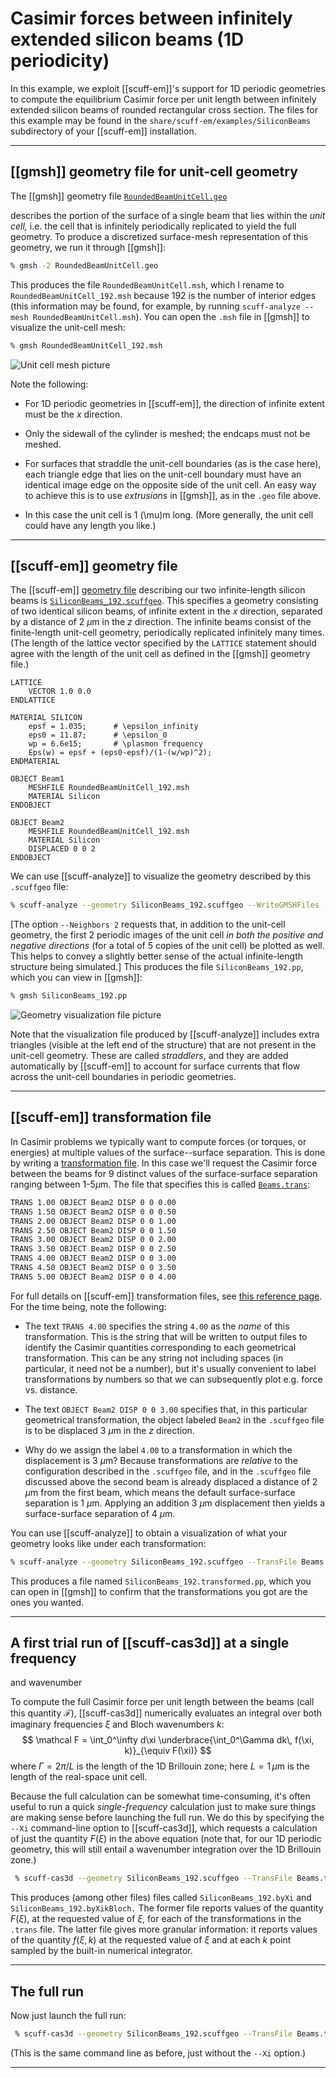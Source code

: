 <h1>Casimir forces between infinitely extended silicon beams (1D periodicity)</h1>

In this example, we exploit [[scuff-em]]'s 
support for 1D periodic geometries
to compute the equilibrium Casimir force per unit length 
between infinitely extended silicon beams of 
rounded rectangular cross section.
The files for this example may be found in the
`share/scuff-em/examples/SiliconBeams` subdirectory
of your [[scuff-em]] installation.

--------------------------------------------------

## [[gmsh]] geometry file for unit-cell geometry 

The [[gmsh]] geometry file 
[`RoundedBeamUnitCell.geo`][RoundedBeamUnitCellGeo]

describes the portion of the surface of a single
beam that lies within the *unit cell,*
i.e. the cell that is infinitely periodically
replicated to yield the full geometry.
To produce a discretized surface-mesh
representation of this geometry, we run it through 
[[gmsh]]:

````bash
% gmsh -2 RoundedBeamUnitCell.geo
````


This produces the file `RoundedBeamUnitCell.msh`, which
I rename to `RoundedBeamUnitCell_192.msh` because 192
is the number of interior edges (this information may be 
found, for example, by running 
`scuff-analyze --mesh RoundedBeamUnitCell.msh`).
You can open the `.msh` file in [[gmsh]] to visualize
the unit-cell mesh:

````bash
% gmsh RoundedBeamUnitCell_192.msh
````


![Unit cell mesh picture](RoundedBeamUnitCell_192.png)

Note the following:

 * For 1D periodic geometries in [[scuff-em]], the direction
   of infinite extent must be the *x* direction.

 * Only the sidewall of the cylinder is meshed;
   the endcaps must not be meshed.

 * For surfaces that straddle the unit-cell boundaries
   (as is the case here), each triangle edge that lies
   on the unit-cell boundary must have an identical
   image edge on the opposite side of the unit cell.
   An easy way to achieve this is to use *extrusions*
   in [[gmsh]], as in the `.geo` file above.

 * In this case the unit cell is 1 \(\mu\)m long.
   (More generally, the unit cell could have any 
   length you like.)

--------------------------------------------------

## [[scuff-em]] geometry file 

The [[scuff-em]] 
[geometry file][scuffEMGeometries] 
describing our two infinite-length silicon beams is
[`SiliconBeams_192.scuffgeo`][SiliconBeamsScuffgeo].
This specifies a geometry consisting of two identical
silicon beams, of infinite extent in the *x* direction,
separated by a distance of 2 $\mu$m in the $z$ direction.
The infinite beams consist of the finite-length unit-cell
geometry, periodically replicated infinitely many times.
(The length of the lattice vector specified by the `LATTICE`
statement should agree with the length of the unit cell as 
defined in the [[gmsh]] geometry file.)

````
LATTICE
	VECTOR 1.0 0.0
ENDLATTICE

MATERIAL SILICON
    epsf = 1.035;      # \epsilon_infinity
    eps0 = 11.87;      # \epsilon_0 
    wp = 6.6e15;       # \plasmon frequency
    Eps(w) = epsf + (eps0-epsf)/(1-(w/wp)^2);
ENDMATERIAL

OBJECT Beam1
	MESHFILE RoundedBeamUnitCell_192.msh
	MATERIAL Silicon
ENDOBJECT

OBJECT Beam2
	MESHFILE RoundedBeamUnitCell_192.msh
	MATERIAL Silicon
	DISPLACED 0 0 2
ENDOBJECT
````

We can use [[scuff-analyze]] to visualize the geometry 
described by this `.scuffgeo` file:

````bash
% scuff-analyze --geometry SiliconBeams_192.scuffgeo --WriteGMSHFiles --Neighbors 2
````

[The option `--Neighbors 2` requests that, in addition to the unit-cell
geometry, the first 2 periodic images of the unit cell *in both the 
positive and negative directions* (for a total of 5 copies of the 
unit cell) be plotted as well. This helps to convey a slightly
better sense of the actual infinite-length structure being 
simulated.\] This produces the file `SiliconBeams_192.pp`, which you 
can view in [[gmsh]]:

````bash
% gmsh SiliconBeams_192.pp
````

![Geometry visualization file picture](SiliconBeams_192.png)

Note that the visualization file produced by [[scuff-analyze]] includes
extra triangles (visible at the left end of the structure) that are
not present in the unit-cell geometry. These are called <i>straddlers</i>,
and they are added automatically by [[scuff-em]] to account for 
surface currents that flow across the unit-cell boundaries in 
periodic geometries.

--------------------------------------------------

## [[scuff-em]] transformation file 

In Casimir problems we typically want to compute
forces (or torques, or energies) at multiple
values of the surface--surface separation.
This is done by writing a 
[transformation file][scuffEMTransformations].
In this case we'll request the Casimir force between
the beams for 9 distinct values of the surface-surface
separation ranging between 1-5$\mu$m.
The file that specifies this is called
[`Beams.trans`](Beams.trans):

````bash
TRANS 1.00 OBJECT Beam2 DISP 0 0 0.00
TRANS 1.50 OBJECT Beam2 DISP 0 0 0.50
TRANS 2.00 OBJECT Beam2 DISP 0 0 1.00
TRANS 2.50 OBJECT Beam2 DISP 0 0 1.50
TRANS 3.00 OBJECT Beam2 DISP 0 0 2.00
TRANS 3.50 OBJECT Beam2 DISP 0 0 2.50
TRANS 4.00 OBJECT Beam2 DISP 0 0 3.00
TRANS 4.50 OBJECT Beam2 DISP 0 0 3.50
TRANS 5.00 OBJECT Beam2 DISP 0 0 4.00
````

For full details on [[scuff-em]]
transformation files, see 
[this reference page][scuffEMTransformations].
For the time being, note the following:

 * The text `TRANS 4.00` specifies the string `4.00`
   as the *name* of this transformation. This is the string
   that will be written to output files to identify
   the Casimir quantities corresponding to each 
   geometrical transformation. This can be any 
   string not including spaces (in particular, it 
   need not be a number), but it's usually convenient
   to label transformations by numbers so that we can 
   subsequently plot e.g. force vs. distance.

 * The text `OBJECT Beam2 DISP 0 0 3.00` specifies 
   that, in this particular geometrical transformation,
   the object labeled `Beam2` in the `.scuffgeo` file 
   is to be displaced 3 $\mu$m in the *z* direction.

 * Why do we assign the label `4.00` to a transformation
   in which the displacement is 3 $\mu$m? Because 
   transformations are *relative* to the configuration
   described in the `.scuffgeo` file, and in the 
   `.scuffgeo` file discussed above the second beam
   is already displaced a distance of 2 $\mu$m from
   the first beam, which means the default
   surface-surface separation is 1 $\mu$m.
   Applying an addition 3 $\mu$m displacement then
   yields a surface-surface separation of 4 $\mu$m.

You can use [[scuff-analyze]] to obtain a 
visualization of what your geometry looks 
like under each transformation:

````bash
% scuff-analyze --geometry SiliconBeams_192.scuffgeo --TransFile Beams.trans
````

This produces a file named `SiliconBeams_192.transformed.pp`, which
you can open in [[gmsh]] to confirm that the transformations you
got are the ones you wanted.

--------------------------------------------------

## A first trial run of [[scuff-cas3d]] at a single frequency
   and wavenumber 

To compute the full Casimir force per unit length
between the beams (call this quantity $\mathcal F$), 
[[scuff-cas3d]] numerically evaluates an
integral over both imaginary frequencies $\xi$ and Bloch 
wavenumbers $k$:
$$ \mathcal F 
  = \int_0^\infty d\xi
           \underbrace{\int_0^\Gamma dk\, f(\xi, k)}_{\equiv F(\xi)}
$$
where $\Gamma=2\pi/L$ is the length of the 1D Brillouin
zone; here $L=1\, \mu$m is the length of the real-space 
unit cell.

Because the full calculation can be somewhat time-consuming,
it's often useful to run a quick *single-frequency*
calculation just to make sure things are making sense
before launching the full run. We do this by 
specifying the `--Xi` command-line option to
[[scuff-cas3d]], which requests a calculation
of just the quantity $F(\xi)$ in the above
equation (note that, for our 1D periodic geometry, 
this will still entail a wavenumber integration over 
the 1D Brillouin zone.)

````bash
 % scuff-cas3d --geometry SiliconBeams_192.scuffgeo --TransFile Beams.trans --zforce --xi 0.7
````

This produces (among other files) files called 
``SiliconBeams_192.byXi``
and 
``SiliconBeams_192.byXikBloch.``
The former file reports values of the quantity $F(\xi)$,
at the requested value of $\xi$, for each of the
transformations in the `.trans` file. The latter
file gives more granular information: it reports 
values of the quantity $f(\xi,k)$ at the requested 
value of $\xi$ and at each $k$ point sampled by 
the built-in numerical integrator.

--------------------------------------------------

## The full run

Now just launch the full run:

````bash
 % scuff-cas3d --geometry SiliconBeams_192.scuffgeo --TransFile Beams.trans --zforce
````

(This is the same command line as before, just without the 
``--Xi`` option.) 

--------------------------------------------------

[scuffEMGeometries]: reference/Geometries
[scuffEMTransformations]: reference/Transformations
[RoundedBeamUnitCellGeo]: RoundedBeamUnitCell.geo
[SiliconBeamsScuffgeo]: SiliconBeams_192.scuffgeo
[id2]: /path/to/image "alt text"
